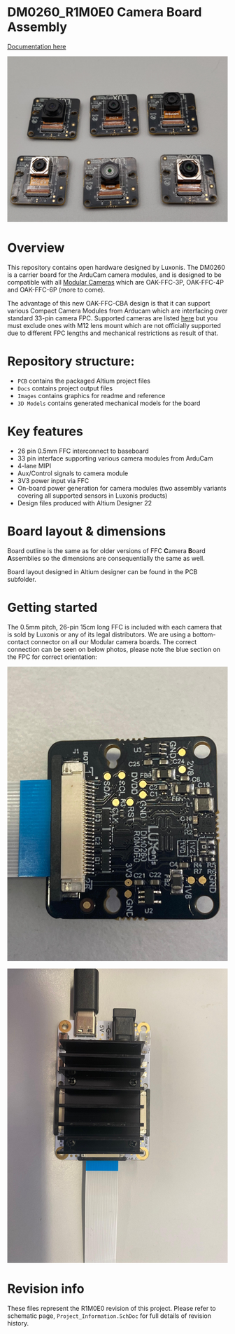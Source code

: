 # DM0260_R1M0E0 Camera Board Assembly

[Documentation here](https://docs.luxonis.com/projects/hardware/en/latest/pages/arducam.html#ffc-camera-modules)

![](Images/OAK-FFC-CBA_front.jpg)

# Overview
This repository contains open hardware designed by Luxonis. The DM0260 is a carrier board for the ArduCam camera modules, and is designed to be compatible with all [Modular Cameras](https://docs.luxonis.com/projects/hardware/en/latest/#modular-camera-designs) which are OAK-FFC-3P, OAK-FFC-4P and OAK-FFC-6P (more to come).

The advantage of this new OAK-FFC-CBA design is that it can support various Compact Camera Modules from Arducam which are interfacing over standard 33-pin camera FPC. Supported cameras are listed [here](https://docs.luxonis.com/projects/hardware/en/latest/pages/arducam.html#ffc-camera-modules) but you must exclude ones with M12 lens mount which are not officially supported due to different FPC lengths and mechanical restrictions as result of that.    

# Repository structure:
* `PCB` contains the packaged Altium project files
* `Docs` contains project output files
* `Images` contains graphics for readme and reference
* `3D Models` contains generated mechanical models for the board

# Key features
* 26 pin 0.5mm FFC interconnect to baseboard
* 33 pin interface supporting various camera modules from ArduCam
* 4-lane MIPI
* Aux/Control signals to camera module
* 3V3 power input via FFC
* On-board power generation for camera modules (two assembly variants covering all supported sensors in Luxonis products)
* Design files produced with Altium Designer 22

# Board layout & dimensions

Board outline is the same as for older versions of FFC **C**amera **B**oard **A**ssemblies so the dimensions are consequentially the same as well. 

Board layout designed in Altium designer can be found in the PCB subfolder.  

# Getting started  
The 0.5mm pitch, 26-pin 15cm long FFC is included with each camera that is sold by Luxonis or any of its legal distributors. We are using a bottom-contact connector on all our Modular camera boards. The correct connection can be seen on below photos, please note the blue section on the FPC for correct orientation: 

 ![](Images/FFC_orientation.jpeg)

![](Images/FFC_orientation2.jpg)

# Revision info
These files represent the R1M0E0 revision of this project. Please refer to schematic page, `Project_Information.SchDoc` for full details of revision history.
